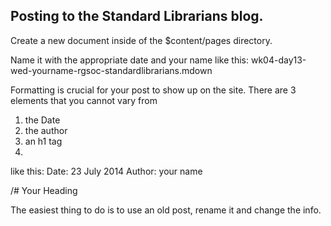 ## Posting to the Standard Librarians blog.

Create a new document inside of the $content/pages directory.

Name it with the appropriate date and your name like this:
wk04-day13-wed-yourname-rgsoc-standardlibrarians.mdown

Formatting is crucial for your post to show up on the site.
There are 3 elements that you cannot vary from
1. the Date 
2. the author
3. an h1 tag
4. 
like this:
Date: 23 July 2014
Author: your name

/# Your Heading


The easiest thing to do is to use an old post, rename it and change the info.
